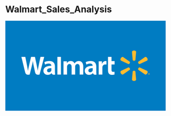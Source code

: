 # Walmart_Sales_Analysis
![Alt text](https://github.com/eceyy/Walmart_Sales_Analysis/blob/main/images/WalmartLogo.jpg)
